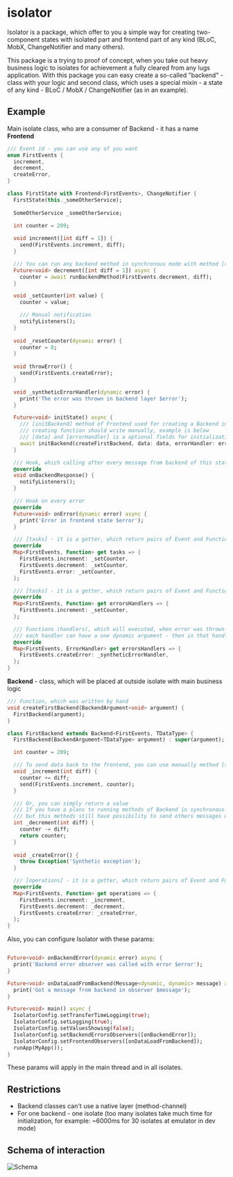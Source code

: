 # isolator

Isolator is a package, which offer to you a simple way for creating two-component states with isolated part and frontend part of any kind (BLoC, MobX, ChangeNotifier and many others).

This package is a trying to proof of concept, when you take out heavy business logic to isolates for achievement a fully cleared from any lugs application. With this package you can easy create a so-called "backend" - class with your logic and second class, which uses a special mixin - a state of any kind - BLoC / MobX / ChangeNotifier (as in an example).

## Example

Main isolate class, who are a consumer of Backend - it has a name **Frontend**
```dart
/// Event id - you can use any of you want
enum FirstEvents {
  increment,
  decrement,
  createError,
}

class FirstState with Frontend<FirstEvents>, ChangeNotifier {
  FirstState(this._someOtherService);
  
  SomeOtherService _someOtherService;
  
  int counter = 209;

  void increment([int diff = 1]) {
    send(FirstEvents.increment, diff);
  }

  /// You can run any backend method in synchronous mode with method [runBackendMethod] of Frontend
  Future<void> decrement([int diff = 1]) async {
    counter = await runBackendMethod(FirstEvents.decrement, diff);
  }

  void _setCounter(int value) {
    counter = value;

    /// Manual notification
    notifyListeners();
  }
  
  void _resetCounter(dynamic error) {
    counter = 0;
  }
  
  void throwError() {
    send(FirstEvents.createError);
  }

  void _syntheticErrorHandler(dynamic error) {
    print('The error was thrown in backend layer $error');
  }

  Future<void> initState() async {
    /// [initBackend] method of Frontend used for creating a Backend instance in isolate
    /// creating function should write manually, example is below
    /// [data] and [errorHandler] is a optional fields for initialization of isolates
    await initBackend(createFirstBackend, data: data, errorHandler: errorHandler);
  }

  /// Hook, which calling after every message from backend of this state
  @override
  void onBackendResponse() {
    notifyListeners();
  }

  /// Hook on every error
  @override
  Future<void> onError(dynamic error) async {
    print('Error in frontend state $error');
  }

  /// [tasks] - it is a getter, which return pairs of Event and Function, which called automatically on correspond Message from Backend
  @override
  Map<FirstEvents, Function> get tasks => {
    FirstEvents.increment: _setCounter,
    FirstEvents.decrement: _setCounter,
    FirstEvents.error: _setCounter,
  };

  /// [tasks] - it is a getter, which return pairs of Event and Function, which called automatically on correspond Message from Backend
  @override
  Map<FirstEvents, Function> get errorsHandlers => {
    FirstEvents.increment: _setCounter,
  };

  /// Functions (handlers), which will executed, when error was thrown in backend after sending corresponding message with [eventId] from frontend
  /// each handler can have a one dynamic argument - then in that handlers will pass a error
  @override
  Map<FirstEvents, ErrorHandler> get errorsHandlers => {
    FirstEvents.createError: _syntheticErrorHandler,
  };
}
```

**Backend** - class, which will be placed at outside isolate with main business logic
```dart
/// Function, which was written by hand
void createFirstBackend(BackendArgument<void> argument) {
  FirstBackend(argument);
}

class FirstBackend extends Backend<FirstEvents, TDataType> {
  FirstBackend(BackendArgument<TDataType> argument) : super(argument);

  int counter = 209;

  /// To send data back to the frontend, you can use manually method [send]
  void _increment(int diff) {
    counter += diff;
    send(FirstEvents.increment, counter);
  }

  /// Or, you can simply return a value
  /// If you have a plans to running methods of Backend in synchronous mode - then, this methods must always return a value
  /// but this methods still have possibility to send others messages with events before return a value
  int _decrement(int diff) {
    counter -= diff;
    return counter;
  }
  
  void _createError() {
    throw Exception('Synthetic exception');
  }

  /// [operations] - it is a getter, which return pairs of Event and Function, which called automatically on correspond Message from Frontend
  @override
  Map<FirstEvents, Function> get operations => {
    FirstEvents.increment: _increment,
    FirstEvents.decrement: _decrement,
    FirstEvents.createError: _createError,
  };
}
```

Also, you can configure Isolator with these params:
```dart

Future<void> onBackendError(dynamic error) async {
  print('Backend error observer was called with error $error');
}

Future<void> onDataLoadFromBackend(Message<dynamic, dynamic> message) async {
  print('Got a message from backend in observer $message');
}

Future<void> main() async {
  IsolatorConfig.setTransferTimeLogging(true);
  IsolatorConfig.setLogging(true);
  IsolatorConfig.setValuesShowing(false);
  IsolatorConfig.setBackendErrorsObservers([onBackendError]);
  IsolatorConfig.setFrontendObservers([onDataLoadFromBackend]);
  runApp(MyApp());
}
```
These params will apply in the main thread and in all isolates.

## Restrictions
- Backend classes can't use a native layer (method-channel)
- For one backend - one isolate (too many isolates take much time for initialization, for example: ~6000ms for 30 isolates at emulator in dev mode) 

## Schema of interaction

![Schema](https://github.com/alphamikle/isolator/raw/master/schema.png)